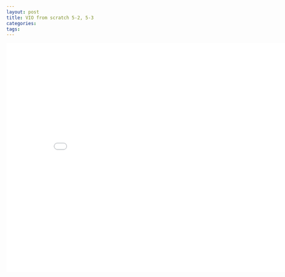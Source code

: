 ```yaml
---
layout: post
title: VIO from scratch 5-2, 5-3
categories:
tags:
---
```


<center><embed src="/pdfs/posts/VIO from scratch 5-2, 5-3.pdf" width="850" height="600"></center>
